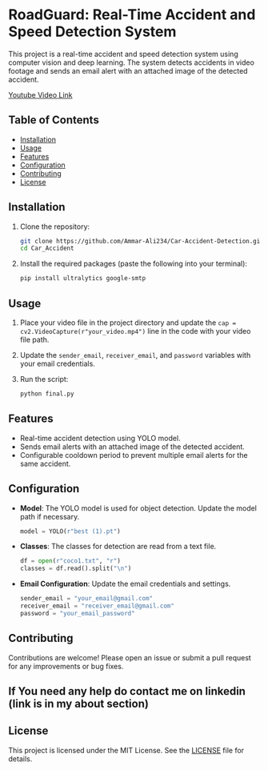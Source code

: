 # RoadGuard: Real-Time Accident and Speed Detection System

This project is a real-time accident and speed detection system using computer vision and deep learning. The system detects accidents in video footage and sends an email alert with an attached image of the detected accident.

[Youtube Video Link](https://youtu.be/-W5IYvsa4zY?si=IHRwGY7Qor7dUK3I)

## Table of Contents
- [Installation](#installation)
- [Usage](#usage)
- [Features](#features)
- [Configuration](#configuration)
- [Contributing](#contributing)
- [License](#license)

## Installation

1. Clone the repository:
    ```bash
    git clone https://github.com/Ammar-Ali234/Car-Accident-Detection.git
    cd Car_Accident
    ```

2. Install the required packages (paste the following into your terminal):
    ```bash
    pip install ultralytics google-smtp
    ```

## Usage

1. Place your video file in the project directory and update the `cap = cv2.VideoCapture(r"your_video.mp4")` line in the code with your video file path.

2. Update the `sender_email`, `receiver_email`, and `password` variables with your email credentials.

3. Run the script:
    ```bash
    python final.py
    ```

## Features

- Real-time accident detection using YOLO model.
- Sends email alerts with an attached image of the detected accident.
- Configurable cooldown period to prevent multiple email alerts for the same accident.

## Configuration

- **Model**: The YOLO model is used for object detection. Update the model path if necessary.
    ```python
    model = YOLO(r"best (1).pt")
    ```

- **Classes**: The classes for detection are read from a text file.
    ```python
    df = open(r"coco1.txt", "r")
    classes = df.read().split("\n")
    ```

- **Email Configuration**: Update the email credentials and settings.
    ```python
    sender_email = "your_email@gmail.com"
    receiver_email = "receiver_email@gmail.com"
    password = "your_email_password"
    ```

## Contributing

Contributions are welcome! Please open an issue or submit a pull request for any improvements or bug fixes.

## If You need any help do contact me on linkedin (link is in my about section)

## License

This project is licensed under the MIT License. See the [LICENSE](LICENSE) file for details.
